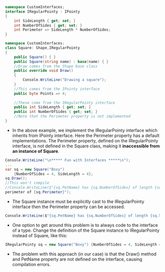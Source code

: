 ```csharp
namespace CustomInterfaces;  
interface IRegularPointy : IPointy  
{  
	int SideLength { get; set; }  
	int NumberOfSides { get; set; }  
	int Perimeter => SideLength * NumberOfSides;  
}

namespace CustomInterfaces;  
class Square: Shape,IRegularPointy  
{  
	public Square() { }  
	public Square(string name) : base(name) { }  
	//Draw comes from the Shape base class  
	public override void Draw()  
	{  
		Console.WriteLine("Drawing a square");  
	}  
	//This comes from the IPointy interface  
	public byte Points => 4;
	
	//These come from the IRegularPointy interface  
	public int SideLength { get; set; }  
	public int NumberOfSides { get; set; }  
	//Note that the Perimeter property is not implemented  
}
```

- In the above example, we implement the IRegularPointy interface which inherits from IPointy interface. Here the Perimeter property has a default implementations. The Perimeter property, defined on the IRegularPointy interface, is not defined in the Square class, making it **inaccessible from an instance of Square**.

```csharp
Console.WriteLine("\n***** Fun with Interfaces *****\n");  
...  
var sq = new Square("Boxy")  
	{NumberOfSides = 4, SideLength = 4};  
sq.Draw();  
//This won't compile  
//Console.WriteLine($"{sq.PetName} has {sq.NumberOfSides} of length {sq.SideLength} and a  
perimeter of {sq.Perimeter}");
```

- The Square instance must be explicitly cast to the IRegularPointy interface then the Perimeter property can be accessed.

```csharp
Console.WriteLine($"{sq.PetName} has {sq.NumberOfSides} of length {sq.SideLength} and a perimeter of {((IRegularPointy)sq).Perimeter}");
```

- One option to get around this problem is to always code to the interface of a type. Change the definition of the Square instance to IRegularPointy instead of Square, like this:  

```csharp
IRegularPointy sq = new Square("Boxy") {NumberOfSides = 4, SideLength = 4};  
```

- The problem with this approach (in our case) is that the Draw() method and PetName property are not defined on the interface, causing compilation errors.